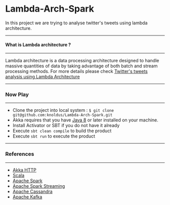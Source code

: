 # Lambda-Arch-Spark
In this project we are trying to analyse twitter's tweets using lambda architecture.

-----------------------------------------------------------------------
#### What is Lambda architecture ?
-----------------------------------------------------------------------
Lambda architecture is a data processing architecture designed to handle massive quantities of data by taking advantage of both batch and stream processing methods.
For more details please check [Twitter's tweets analysis using Lambda Architecture](https://blog.knoldus.com/2016/06/18/integrate-jwt-with-akka-http/)

-----------------------------------------------------------------------
### Now Play
-----------------------------------------------------------------------
* Clone the project into local system : `$ git clone git@github.com:knoldus/Lambda-Arch-Spark.git` 
* Akka requires that you have [Java 8](http://www.oracle.com/technetwork/java/javase/downloads/index.html) or later installed on your machine.
* Install Activator or SBT if you do not have it already
* Execute `sbt clean compile` to build the product
* Execute `sbt run` to execute the product

-----------------------------------------------------------------------
### References
-----------------------------------------------------------------------
* [Akka HTTP](http://doc.akka.io/docs/akka/2.4.7/scala/http/index.html)
* [Scala](http://scala-lang.org/)
* [Apache Spark](http://spark.apache.org/)
* [Apache Spark Streaming](http://spark.apache.org/docs/latest/streaming-programming-guide.html)
* [Apache Cassandra](http://cassandra.apache.org/)
* [Apache Kafka](https://kafka.apache.org/)
